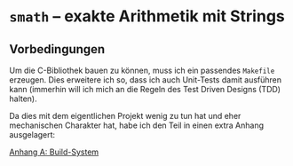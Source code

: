 # `smath` – exakte Arithmetik mit Strings

## Vorbedingungen

Um die C-Bibliothek bauen zu können, muss ich ein passendes `Makefile`
erzeugen. Dies erweitere ich so, dass ich auch Unit-Tests damit ausführen
kann (immerhin will ich mich an die Regeln des Test Driven Designs (TDD)
halten).

Da dies mit dem eigentlichen Projekt wenig zu tun hat und eher mechanischen
Charakter hat, habe ich den Teil in einen extra Anhang ausgelagert:

[Anhang A: Build-System](./a_build-system.md)


